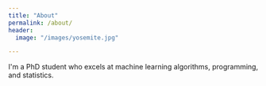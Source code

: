 ```yaml
---
title: "About"
permalink: /about/
header:
  image: "/images/yosemite.jpg"

---
```


I'm a PhD student who excels at machine learning algorithms, programming, and statistics. 